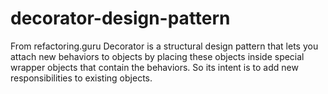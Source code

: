 # decorator-design-pattern

From refactoring.guru
Decorator is a structural design pattern that lets you attach new behaviors to objects by placing these objects inside special wrapper objects that contain the behaviors. So its intent is to add new responsibilities to existing objects.
